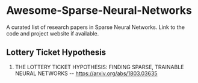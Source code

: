 # Awesome-Sparse-Neural-Networks
A curated list of research papers in Sparse Neural Networks. Link to the code and project website if available.
## Lottery Ticket Hypothesis
1. THE LOTTERY TICKET HYPOTHESIS: FINDING SPARSE, TRAINABLE NEURAL NETWORKS -- https://arxiv.org/abs/1803.03635
